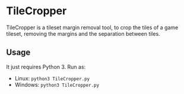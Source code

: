 # TileCropper

TileCropper is a tileset margin removal tool, to crop the tiles of a game tileset, removing the margins and the separation between tiles.   

## Usage

It just requires Python 3. Run as:  
- Linux: `python3 TileCropper.py`  
- Windows: `python3 TileCropper.py`  

